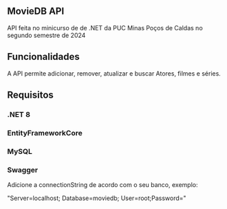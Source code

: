 ## MovieDB API

API feita no minicurso de de .NET da PUC Minas Poços de Caldas no segundo semestre de 2024

## Funcionalidades

A API permite adicionar, remover, atualizar e buscar Atores, filmes e séries.

## Requisitos

### .NET 8
### EntityFrameworkCore
### MySQL
### Swagger

Adicione a connectionString de acordo com o seu banco, exemplo:

"Server=localhost; Database=moviedb; User=root;Password="

